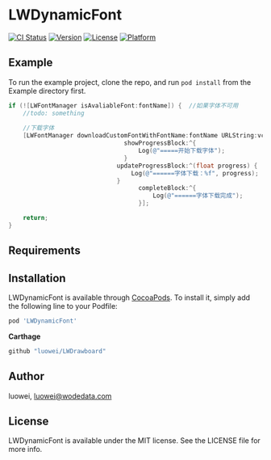 # LWDynamicFont

[![CI Status](https://img.shields.io/travis/luowei/LWDynamicFont.svg?style=flat)](https://travis-ci.org/luowei/LWDynamicFont)
[![Version](https://img.shields.io/cocoapods/v/LWDynamicFont.svg?style=flat)](https://cocoapods.org/pods/LWDynamicFont)
[![License](https://img.shields.io/cocoapods/l/LWDynamicFont.svg?style=flat)](https://cocoapods.org/pods/LWDynamicFont)
[![Platform](https://img.shields.io/cocoapods/p/LWDynamicFont.svg?style=flat)](https://cocoapods.org/pods/LWDynamicFont)

## Example

To run the example project, clone the repo, and run `pod install` from the Example directory first.

```Objective-C
if (![LWFontManager isAvaliableFont:fontName]) {  //如果字体不可用
    //todo: something
    
    //下载字体
    [LWFontManager downloadCustomFontWithFontName:fontName URLString:vc.fontURLMap[fontName]
                                showProgressBlock:^{
                                    Log(@"=====开始下载字体");
                                }
                              updateProgressBlock:^(float progress) {
                                  Log(@"======字体下载：%f", progress);
                              }
                                    completeBlock:^{
                                        Log(@"======字体下载完成");
                                    }];

    return;
}

```

## Requirements

## Installation

LWDynamicFont is available through [CocoaPods](https://cocoapods.org). To install
it, simply add the following line to your Podfile:

```ruby
pod 'LWDynamicFont'
```

**Carthage**
```ruby
github "luowei/LWDrawboard"
```

## Author

luowei, luowei@wodedata.com

## License

LWDynamicFont is available under the MIT license. See the LICENSE file for more info.
